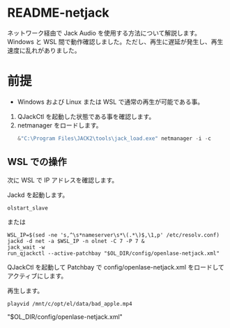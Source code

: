 # README-netjack

ネットワーク経由で Jack Audio を使用する方法について解説します。
Windows と WSL 間で動作確認しました。ただし、再生に遅延が発生し、再生速度に乱れがありました。

# 前提

- Windows および Linux または WSL で通常の再生が可能である事。

1. QJackCtl を起動した状態である事を確認します。
1. netmanager をロードします。
   ```powershell
   &"C:\Program Files\JACK2\tools\jack_load.exe" netmanager -i -c
   ```

## WSL での操作

次に WSL で IP アドレスを確認します。

Jackd を起動します。

```
olstart_slave
```

または

```
WSL_IP=$(sed -ne 's,^\s*nameserver\s*\(.*\)$,\1,p' /etc/resolv.conf)
jackd -d net -a $WSL_IP -n olnet -C 7 -P 7 &
jack_wait -w
run_qjackctl --active-patchbay "$OL_DIR/config/openlase-netjack.xml"
```

QJackCtl を起動して Patchbay で config/openlase-netjack.xml をロードしてアクティブにします。

再生します。

```
playvid /mnt/c/opt/el/data/bad_apple.mp4
```

"$OL_DIR/config/openlase-netjack.xml"
